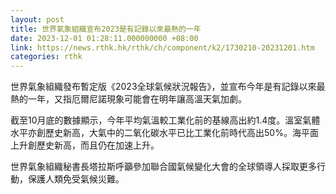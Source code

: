 ```yaml
---
layout: post
title: 世界氣象組織宣布2023是有記錄以來最熱的一年
date: 2023-12-01 01:28:11.000000000 +08:00
link: https://news.rthk.hk/rthk/ch/component/k2/1730210-20231201.htm
categories: rthk
---
```


世界氣象組織發布暫定版《2023全球氣候狀況報告》，並宣布今年是有記錄以來最熱的一年，又指厄爾尼諾現象可能會在明年讓高溫天氣加劇。

截至10月底的數據顯示，今年平均氣溫較工業化前的基線高出約1.4度。溫室氣體水平亦創歷史新高，大氣中的二氧化碳水平已比工業化前時代高出50%。海平面上升創歷史新高，而且仍在加速上升。

世界氣象組織秘書長塔拉斯呼籲參加聯合國氣候變化大會的全球領導人採取更多行動，保護人類免受氣候災難。
